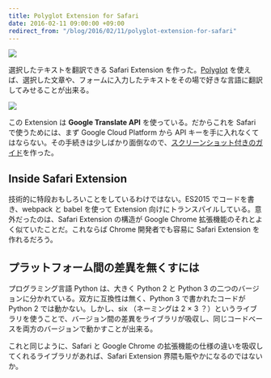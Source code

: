 ```yaml
---
title: Polyglot Extension for Safari
date: 2016-02-11 09:00:00 +09:00
redirect_from: "/blog/2016/02/11/polyglot-extension-for-safari"
---
```


![](http://uechi-public.s3.amazonaws.com/github/Polyglot/header.png)

選択したテキストを翻訳できる Safari Extension を作った。[Polyglot](https://github.com/uetchy/Polyglot) を使えば、選択した文章や、フォームに入力したテキストをその場で好きな言語に翻訳してみせることが出来る。

![](http://uechi-public.s3.amazonaws.com/github/Polyglot/screencast1.gif)

この Extension は **Google Translate API** を使っている。だからこれを Safari で使うためには、まず Google Cloud Platform から API キーを手に入れなくてはならない。その手続きは少しばかり面倒なので、[スクリーンショット付きのガイド](https://github.com/uetchy/Polyglot/wiki/How-to-obtain-Google-Cloud-Platform-API-key)を作った。

## Inside Safari Extension

技術的に特段おもしろいことをしているわけではない。ES2015 でコードを書き、webpack と babel を使って Extension 向けにトランスパイルしている。意外だったのは、Safari Extension の構造が Google Chrome 拡張機能のそれとよく似ていたことだ。これならば Chrome 開発者でも容易に Safari Extension を作れるだろう。

## プラットフォーム間の差異を無くすには

プログラミング言語 Python は、大きく Python 2 と Python 3 の二つのバージョンに分かれている。双方に互換性は無く、Python 3 で書かれたコードが Python 2 では動かない。しかし、six （ネーミングは 2 × 3 ？）というライブラリを使うことで、バージョン間の差異をライブラリが吸収し、同じコードベースを両方のバージョンで動かすことが出来る。

これと同じように、Safari と Google Chrome の拡張機能の仕様の違いを吸収してくれるライブラリがあれば、Safari Extension 界隈も賑やかになるのではないか。
